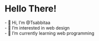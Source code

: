 <h1>Hello There!</h1>
- 👋 Hi, I’m @Tsabbitaa
<br>
- 👀 I’m interested in web design
<br>
- 🌱 I’m currently learning web programming
